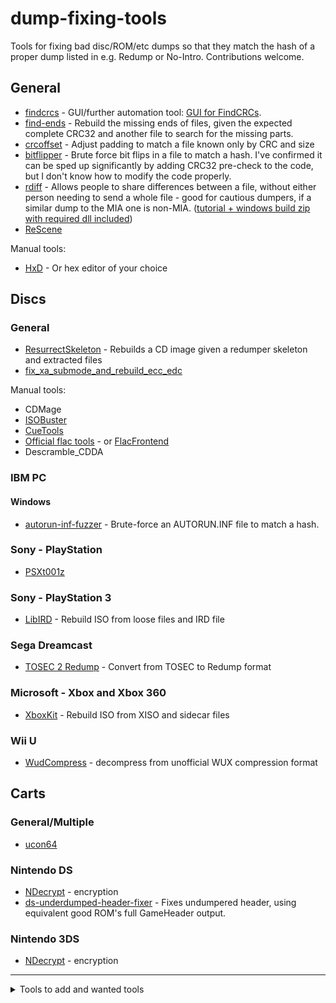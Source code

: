 # dump-fixing-tools
Tools for fixing bad disc/ROM/etc dumps so that they match the hash of a proper dump listed in e.g. Redump or No-Intro. Contributions welcome.

## General
 - [findcrcs](https://github.com/claunia/findcrcs) - GUI/further automation tool:  [GUI for FindCRCs](http://forum.redump.org/topic/14688/gui-for-findcrcs/).
 - [find-ends](https://github.com/hcs64/find-ends) - Rebuild the missing ends of files, given the expected complete CRC32 and another file to search for the missing parts.
 - [crcoffset](https://github.com/hcs64/crcoffset) - Adjust padding to match a file known only by CRC and size
 - [bitflipper](https://github.com/conorpp/bitflipper) - Brute force bit flips in a file to match a hash. I've confirmed it can be sped up significantly by adding CRC32 pre-check to the code, but I don't know how to modify the code properly.		
 - [rdiff](https://github.com/librsync) - Allows people to share differences between a file, without either person needing to send a whole file - good for cautious dumpers, if a similar dump to the MIA one is non-MIA.	([tutorial + windows build zip with required dll included](https://gist.github.com/mariomadproductions/a1c4335f5a770f38a924c657e5929797))
 - [ReScene](http://rescene.wikidot.com/)
			
Manual tools:
 - [HxD](https://mh-nexus.de/en/hxd/) - Or hex editor of your choice	
			
## Discs
### General
 - [ResurrectSkeleton](https://github.com/Deterous/ResurrectSkeleton) - Rebuilds a CD image given a redumper skeleton and extracted files
 - [fix_xa_submode_and_rebuild_ecc_edc](https://discord.com/channels/631875781563252784/1067102085960704020/1428468415844057088)

Manual tools:
 - CDMage			
 - [ISOBuster](https://www.isobuster.com/)			
 - [CueTools](http://cue.tools/wiki/Main_Page)			
 - [Official flac tools](https://xiph.org/flac/documentation_tools.html) - or [FlacFrontend](https://flacfrontend.sourceforge.net/)
 - Descramble_CDDA

### IBM PC
#### Windows
 - [autorun-inf-fuzzer](https://github.com/DopefishJustin/autorun-inf-fuzzer) - Brute-force an AUTORUN.INF file to match a hash.

### Sony - PlayStation
 - [PSXt001z](https://github.com/Dremora/psxt001z)

### Sony - PlayStation 3
 - [LibIRD](https://github.com/Deterous/LibIRD) - Rebuild ISO from loose files and IRD file

### Sega Dreamcast
 - [TOSEC 2 Redump](http://forum.redump.org/topic/17099/dreamcast-tosec-2-redump-and-vice-versa-dumps-converter/) - Convert from TOSEC to Redump format

### Microsoft - Xbox and Xbox 360
 - [XboxKit](https://github.com/Deterous/XboxKit) - Rebuild ISO from XISO and sidecar files

### Wii U
- [WudCompress](https://gbatemp.net/threads/wii-u-image-wud-compression-tool.397901/) - decompress from unofficial WUX compression format

## Carts
### General/Multiple
 - [ucon64](https://ucon64.sourceforge.io/)

### Nintendo DS
 - [NDecrypt](https://github.com/SabreTools/NDecrypt) - encryption
 - [ds-underdumped-header-fixer](https://github.com/mariomadproductions/ds-underdumped-header-fixer) - Fixes undumpered header, using equivalent good ROM's full GameHeader output.

### Nintendo 3DS
 - [NDecrypt](https://github.com/SabreTools/NDecrypt) - encryption

----

<details>
<summary>Tools to add and wanted tools</summary>

## Discs 
### DVD-Video
 - **Wanted:** Tool to fix (encrypt?) the ISOs that ImgBurn etc produce

### Nintendo GameCube
 - **To add:** NKit/Nkit2 (supports other systems too?)

### Nintendo - Wii
 - **To add:** NKit/Nkit2

## Carts
### Nintendo Entertainment System
 - **Wanted:** Brute force iNES header to match hash?

### Nintendo DS
 - **To add:** woodsec (older encryption tool)

### Nintendo 3DS
 - **To add:** Cart ROM private header removal tool

## Digital
### Nintendo
 - **Wanted:** Packing tools
 - **To add:** Encryption tools
 - **To add:** Metadata standardisation tools

### Sony - PlayStation 3 etc
 - **To add:** Encryption tools
 - **Wanted:** Packing tools

</details>
